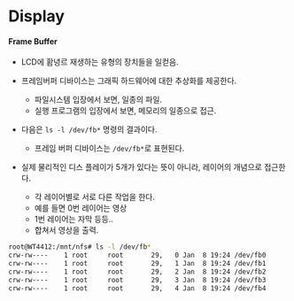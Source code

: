 # Display

#### Frame Buffer
- LCD에 홤녕르 재생하는 유형의 장치들을 일컫음.
- 프레임버퍼 디바이스는 그래픽 하드웨어에 대한 추상화를 제공한다.
  - 파일시스템 입장에서 보면, 일종의 파일.
  - 실행 프로그램의 입장에서 보면, 메모리의 일종으로 접근.

- 다음은 `ls -l /dev/fb*` 명령의 결과이다.
  - 프레임 버퍼 디바이스는 `/dev/fb*`로 표현된다.

- 실제 물리적인 디스 플레이가 5개가 있다는 뜻이 아니라, 레이어의 개념으로 접근한다.
  - 각 레이어별로 서로 다른 작업을 한다.
  - 예를 들면 0번 레이어는 영상
  - 1번 레이어는 자막 등등..
  - 합쳐서 영상을 출력.
  
```bash
root@WT4412:/mnt/nfs# ls -l /dev/fb*
crw-rw----    1 root     root       29,   0 Jan  8 19:24 /dev/fb0
crw-rw----    1 root     root       29,   1 Jan  8 19:24 /dev/fb1
crw-rw----    1 root     root       29,   2 Jan  8 19:24 /dev/fb2
crw-rw----    1 root     root       29,   3 Jan  8 19:24 /dev/fb3
crw-rw----    1 root     root       29,   4 Jan  8 19:24 /dev/fb4
```
